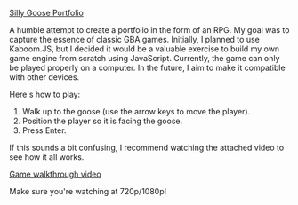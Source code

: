 [Silly Goose Portfolio](https://creativebinbag.github.io/Silly-Goose-Portfolio/)

A humble attempt to create a portfolio in the form of an RPG. My goal was to capture the essence of classic GBA games. Initially, I planned to use Kaboom.JS, but I decided it would be a valuable exercise to build my own game engine from scratch using JavaScript. Currently, the game can only be played properly on a computer. In the future, I aim to make it compatible with other devices.

Here's how to play:
1) Walk up to the goose (use the arrow keys to move the player).
2) Position the player so it is facing the goose.
3) Press Enter.

If this sounds a bit confusing, I recommend watching the attached video to see how it all works.

[Game walkthrough video](https://drive.google.com/file/d/1EcLYs3aZ2AOq6u2q6eE6AYlxcEw0l4Pf/view?usp=sharing)

Make sure you're watching at 720p/1080p!

